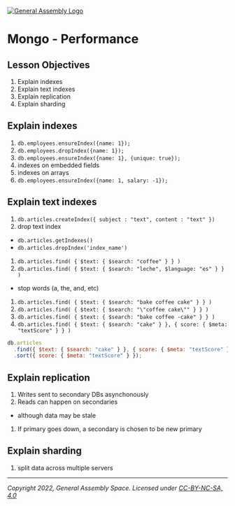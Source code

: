 [![General Assembly Logo](https://ga-dash.s3.amazonaws.com/production/assets/logo-9f88ae6c9c3871690e33280fcf557f33.png)](https://generalassemb.ly)

# Mongo - Performance

## Lesson Objectives

1. Explain indexes
1. Explain text indexes
1. Explain replication
1. Explain sharding

## Explain indexes

1. `db.employees.ensureIndex({name: 1});`
1. `db.employees.dropIndex({name: 1});`
1. `db.employees.ensureIndex({name: 1}, {unique: true});`
1. indexes on embedded fields
1. indexes on arrays
1. `db.employees.ensureIndex({name: 1, salary: -1});`

## Explain text indexes

1. `db.articles.createIndex({ subject : "text", content : "text" })`
1. drop text index

- `db.articles.getIndexes()`
- `db.articles.dropIndex('index_name')`

1. `db.articles.find( { $text: { $search: "coffee" } } )`
1. `db.articles.find( { $text: { $search: "leche", $language: "es" } } )`

- stop words (a, the, and, etc)

1. `db.articles.find( { $text: { $search: "bake coffee cake" } } )`
1. `db.articles.find( { $text: { $search: "\"coffee cake\"" } } )`
1. `db.articles.find( { $text: { $search: "bake coffee -cake" } } )`
1. `db.articles.find( { $text: { $search: "cake" } }, { score: { $meta: "textScore" } } )`

```js
db.articles
  .find({ $text: { $search: "cake" } }, { score: { $meta: "textScore" } })
  .sort({ score: { $meta: "textScore" } });
```

## Explain replication

1. Writes sent to secondary DBs asynchonously
1. Reads can happen on secondaries

- although data may be stale

1. If primary goes down, a secondary is chosen to be new primary

## Explain sharding

1. split data across multiple servers

---

_Copyright 2022, General Assembly Space. Licensed under [CC-BY-NC-SA, 4.0](https://creativecommons.org/licenses/by-nc-sa/4.0/)_
